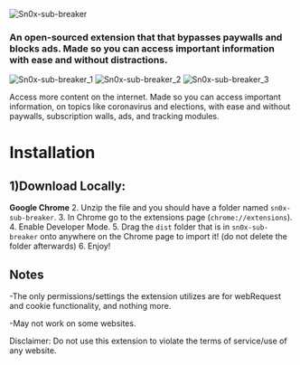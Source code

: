 ![Sn0x-sub-breaker](slideshow/hover_logo.png)

### An open-sourced extension that that bypasses paywalls and blocks ads. Made so you can access important information with ease and without distractions.

![Sn0x-sub-breaker_1](slideshow/ss8/1.png)
![Sn0x-sub-breaker_2](slideshow/ss8/2.png)
![Sn0x-sub-breaker_3](slideshow/ss8/3.png)

Access more content on the internet. Made so you can access important information, on topics like coronavirus and elections, with ease and without paywalls, subscription walls, ads, and tracking modules. 

# Installation

## 1)Download Locally: 
**Google Chrome**
2. Unzip the file and you should have a folder named `sn0x-sub-breaker`.
3. In Chrome go to the extensions page (`chrome://extensions`).
4. Enable Developer Mode.
5. Drag the `dist` folder that is in `sn0x-sub-breaker` onto anywhere on the Chrome page to import it! (do not delete the folder afterwards)
6. Enjoy!

## Notes

-The only permissions/settings the extension utilizes are for webRequest and cookie functionality, and nothing more.

-May not work on some websites.


Disclaimer: 
Do not use this extension to violate the terms of service/use of any website.